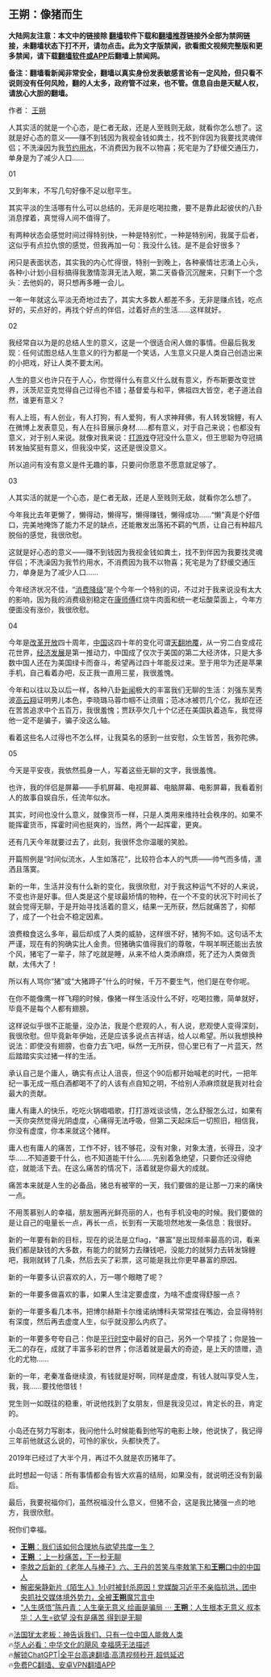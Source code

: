  <!-- 面包屑导航 --> <h2>王朔：像猪而生</h2> <p class="notice"><b>大陆网友注意：本文中的链接除 <a href="https://github.com/bannedbook/fanqiang" >翻墙</a>软件下载和<a href="https://github.com/killgcd/justmysocks/blob/master/README.md">翻墙推荐</a>链接外全部为禁网链接，未翻墙状态下打不开，请勿点击。此为文字版禁闻，欲看图文视频完整版和更多禁闻，请下载<a href="https://github.com/bannedbook/fanqiang">翻墙软件或APP</a>后翻墙上禁闻网。</p><p>备注：翻墙看新闻非常安全，翻墙以真实身份发表敏感言论有一定风险，但只看不说则没有任何风险，翻的人太多，政府管不过来，也不管。信息自由是天赋人权，请放心大胆的翻墙。</b></p>  <div class="entry"> <p>作者： <a href="https://www.bannedbook.org/bnews/tag/%e7%8e%8b%e6%9c%94/" class="st_tag internal_tag" rel="tag" title="标签 王朔 下的日志">王朔</a></p> <p id="summary">人其实活的就是一个心态，是仁者无敌，还是人至贱则无敌，就看你怎么想了。这就是好心态的意义——赚不到钱因为我视金钱如粪土，找不到伴因为我要找灵魂伴侣；不洗澡因为我<a href="https://www.bannedbook.org/bnews/tag/%E8%8A%82%E7%BA%A6%E7%94%A8%E6%B0%B4/" class="st_tag internal_tag" rel="tag" title="标签 节约用水 下的日志">节约用水</a>，不消费因为我不以物喜；死宅是为了舒缓交通压力，单身是为了减少人口&#8230;&#8230;</p> <p>01</p> <p>又到年末，不写几句好像不足以慰平生。</p> <p>其实平淡的生活哪有什么可以总结的，无非是吃喝拉撒，要不是靠此起彼伏的八卦消息撑着，真觉得人间不值得了。</p> <p>有两种状态会感觉时间过得特别快，一种是特别忙，一种是特别闲，我属于后者，这似乎有点拉仇恨的感觉，但我再加一句：我没什么钱。是不是会好很多？</p> <p>闲只是表面状态，其实我的内心忙得很，特别一到晚上，各种豪情壮志涌上心头，各种小计划小目标搞得我激情澎湃无法入眠，第二天昏昏沉沉醒来，只剩下一个念头：去他妈的，哥只想再多睡一会儿。</p> <p>一年一年就这么平淡无奇地过去了，其实大多数人都差不多，无非是赚点钱，吃点好的，买点好的，再找个好点的伴侣，过着好点的生活……这样就好。</p> <p>02</p> <p>我经常自以为是的总结人生的意义，这是一个很适合闲人做的事情。但最后我发现：任何试图总结人生意义的行为都是一个笑话，人生意义只是人类自己创造出来的小把戏，好让人类不要太闲。</p> <p>人生的意义也许只在于人心，你觉得什么有意义什么就有意义，乔布斯要改变世界，沃茨尼亚克觉得自己过得也不错；基督爱与和平，佛祖四大皆空，老子道法自然，谁更有意义？</p> <p>有人上班，有人创业，有人打狗，有人爱狗，有人求神拜佛，有人转发锦鲤，有人在微博上发表意见，有人在抖音展示身材&#8230;&#8230;都有意义，对于自己来说；也都没有意义，对于别人来说。就像对我来说：<a href="https://www.bannedbook.org/bnews/tag/%E6%89%93%E6%B8%B8%E6%88%8F/" class="st_tag internal_tag" rel="tag" title="标签 打游戏 下的日志">打游戏</a>夺冠没什么意义，但王思聪为夺冠搞转发抽奖挺有意义，但我没中奖，这还是很没意义。</p> <p>所以追问有没有意义是件无趣的事，只要问你愿意不愿意就足够了。</p> <p>03</p> <p>人其实活的就是一个心态，是仁者无敌，还是人至贱则无敌，就看你怎么想了。</p> <p>今年我比去年更懒了，懒得动，懒得写，懒得赚钱，懒得成功&#8230;&#8230;“懒”真是个好借口，完美地掩饰了能力不足的缺点，还能散发出落拓不羁的气质，让自己有种超凡脱俗的感觉，我很欣慰。</p> <p>这就是好心态的意义——赚不到钱因为我视金钱如粪土，找不到伴因为我要找灵魂伴侣；不洗澡因为我节约用水，不消费因为我不以物喜；死宅是为了舒缓交通压力，单身是为了减少人口&#8230;&#8230;</p> <p>今年经济状况不佳，“<a href="https://www.bannedbook.org/bnews/tag/%E6%B6%88%E8%B4%B9%E9%99%8D%E7%BA%A7/" class="st_tag internal_tag" rel="tag" title="标签 消费降级 下的日志">消费降级</a>”是个今年一个特别的词，不过对于我来说没有太大的影响，因为我的消费级别稳定在<a href="https://www.bannedbook.org/bnews/tag/%E5%BA%B7%E5%B8%88%E5%82%85/" class="st_tag internal_tag" rel="tag" title="标签 康师傅 下的日志">康师傅</a>红烧牛肉面和统一老坛酸菜面上，今年方便面没有涨价，我很欣慰。</p> <p>04</p> <p>今年是<a href="https://www.bannedbook.org/bnews/tag/%e6%94%b9%e9%9d%a9%e5%bc%80%e6%94%be/" class="st_tag internal_tag" rel="tag" title="标签 改革开放 下的日志">改革开放</a>四十周年，<span class='wp_keywordlink_affiliate'><a href="https://www.bannedbook.org/" title="中国" target="_blank">中国</a></span>这四十年的变化可谓<span class='wp_keywordlink'><a href="https://www.bannedbook.org/forum2/topic1242.html" title="天翻地覆慨而慷：记南开大学无产阶级文化大革命" target="_blank">天翻地覆</a></span>，从一穷二白变成花花世界，<span class='wp_keywordlink'><a href="https://www.bannedbook.org/forum2/topic869.html" title="宪政、法治和经济发展——走向市场经济的制度保障" target="_blank">经济发展</a></span>是第一推动力，中国成了仅次于美国的第二大经济体，只是大多数中国人还在为美国绿卡而奋斗，希望再过四十年能反过来。至于用华为还是苹果手机，自己看着办吧，反正我一直用三星，我很羞愧。</p> <p>今年和以往以及以后一样，各种八卦<span class='wp_keywordlink_affiliate'><a href="https://www.bannedbook.org/" title="新闻">新闻</a></span>极大的丰富我们无聊的生活：刘强东吴秀波<a href="https://www.bannedbook.org/bnews/tag/%E9%AB%98%E4%BA%91%E7%BF%94/" class="st_tag internal_tag" rel="tag" title="标签 高云翔 下的日志">高云翔</a>证明男儿本色，李晓璐马蓉巾帼不让须眉；范冰冰被罚几个亿，我却在还在苦苦追求中个五百万，我很羞愧；贾跃亭欠几十个亿还在美国执着造车，我觉得他一定不是骗子，骗子没这么轴。</p> <p>看着这些名人过得也不怎么样，让我莫名的感到一丝安慰，众生皆苦，我弥陀佛。</p> <p>05</p> <p>今天是平安夜，我依然孤身一人，写着这些无聊的文字，我很羞愧。</p> <p>也许，我的伴侣是屏幕——手机屏幕、电视屏幕、电脑屏幕、电影屏幕，我看着别人的故事自娱自乐，任流年似水。</p> <p>其实，时间也没什么意义，就像货币一样，只是人类用来维持社会秩序的。如果不能挥霍货币，挥霍时间也挺爽的，当然，两个一起挥霍，更爽。</p>  <p>还有几天今年就要过去了，此刻，我很怀念你温暖的笑脸。</p> <p>开篇照例是“时间似流水，人生如落花”，比较符合本人的气质——帅气而多情，潇洒且落寞。</p> <p>新的一年，生活并没有什么新的变化，我很欣慰，对于我这种运气不好的人来说，不变也许是好事。但人类是这个星球最矫情的物种，在一个不变的状况下时间长了就会觉得无聊，于是开始寻找活着的意义，结果一无所获，然后就痛苦了，抑郁了，成了一个社会不稳定因素。</p> <p>浪费粮食这么多年，最后却成了人类的威胁，这样很不好，猪狗不如。这句话不太严谨，现在有的狗确实比人金贵。但猪确实值得我们的尊敬，牛啊羊啊还能出去放个风，猪宅了一辈子，除了吃就是睡，从来不给人类添麻烦，死了还为人类做贡献，太伟大了！</p> <p>所以有人骂你“猪”或“大猪蹄子”什么的时候，千万不要生气，他们是在夸你呢。</p> <p>在你不能像鹰一样飞翔的时候，像猪一样生活没什么不好，吃喝拉撒，简单就好，毕竟不是每个人都有翅膀。</p> <p>这样说似乎很不正能量，没办法，我是个悲观的人，有人说，悲观使人变得深刻，我很欣慰。但毕竟新年伊始，还是应该多说点吉祥话，给人以希望。所以我想换种说法：即使没有翅膀，也奋力去飞吧，纵然一无所获，但心里已有了一片蓝天，然后踏踏实实过猪一样的生活。</p> <p>承认自己是个庸人，确实有点让人沮丧，但这个90后都开始喊老的时代，一把年纪一事无成一瓶白酒都喝不了的人该有点自知之明，不给别人添麻烦就是我对社会最大的贡献。</p> <p>庸人有庸人的快乐，吃吃火锅唱唱歌，打打游戏谈谈情，怎么舒服怎么过，如果有一天你突然觉得光阴虚度，心痛得无法呼吸，但第二天起床后一切照旧，相信我，你没有虚度，你本来就这个猪样。</p> <p>庸人也有庸人的痛苦，工作不好，钱不够花，没有对象，对象太渣，长得丑，没才华……不知道要干什么，也不知道能干什么……先别着急绝望，只要你还没得绝症，就能活下去。在这么痛苦的情况下，活着就是你最大的成就。</p> <p>痛苦本来就是人生的必备品，猪总有被宰的一天，我们要做的是让那一刀来的痛快一点。</p> <p>不用羡慕别人的幸福，朋友圈再光鲜亮丽的人，也有手机没电的时候。我们要做的是让自己的电量长一点，再长一点，长到有一天能坦然地发一条信息：我很好。</p> <p>新的一年要有新的目标，现在的说法是立flag，“暴富”是出现频率最高的词，看来我们都是缺钱的大多数，有能力的就努力去赚钱吧，没能力的就努力去转发锦鲤吧，我刚就转了几条，然后去买了彩票，这可能是我比你更早暴富的原因。</p>  <p>新的一年要多认识喜欢的人，万一哪个眼瞎了呢？</p> <p>新的一年要多做喜欢的事，如果人生注定要虚度，为啥不虚度得舒服一点？</p> <p>新的一年要多看几本书，把博尔赫斯卡尔维诺纳博科夫常常挂在嘴边，会显得特别有深度，然后再去虚度人生，似乎就没那么内疚了。</p> <p>新的一年要多夸夸自己：你是<a href="https://www.bannedbook.org/bnews/tag/%E5%B9%B3%E8%A1%8C%E6%97%B6%E7%A9%BA/" class="st_tag internal_tag" rel="tag" title="标签 平行时空 下的日志">平行时空</a>中最好的自己，另外一个早挂了；你是独一无二的存在，成就了丰富多彩的世界；你活着就是最大的奇迹，是上天的馈赠，造化的尤物……</p> <p>新的一年，老秦准备继续浪，有钱就是好啊，同样是虚度，有钱人就叫享受人生，我，我……要找他借钱！</p> <p>党生则一如既往的稳重，听说他找到了女朋友，但是我没见过，肯定长的丑，肯定的。</p> <p>小岛还在努力写剧本，我问他什么时候能看到他写的电影上映，他说快了，我记得三年前他就这么说的，可怜的家伙，头都快秃了。</p> <p>2019年已经过了大半个月，再过不久就是农历猪年了。</p> <p>此时想起一句话：所有事情都会有皆大欢喜的结局，如果没有，就说明还没有到最后。</p> <p>最后，我要祝福你们，虽然祝福没什么意义，但猪不会，这是我比猪强一点的地方，我很欣慰。</p> <p>祝你们幸福。</p> <!--<div id="taboola-mid-1"></div>--><ul class='op-related-articles' title='相关阅读'> <li><a href='https://www.bannedbook.org/bnews/comments/20231207/1970779.html' target='_blank'><b>王朔</b>：我们该如何合理地与欲望共度一生？</a></li> <li><a href='https://www.bannedbook.org/bnews/comments/20230920/1936328.html' target='_blank'><b>王朔</b> ：上一秒痛苦，下一秒无聊</a></li> <li><a href='https://www.bannedbook.org/bnews/baitai/20230831/1927537.html' target='_blank'>李敖之后新的《老年人与棒子》六、王丹的苦笑与李敖笔下和<b>王朔</b>口中的中国人</a></li> <li><a href='https://www.bannedbook.org/bnews/comments/20230815/1920377.html' target='_blank'>解密柴静新片《陌生人》1小时被封杀原因！党媒酸习近平不亲临抗洪，团中央抓社交媒体境外势力，全被<b>王朔</b>魔咒言中</a></li> <li><a href='https://www.bannedbook.org/bnews/sohnews/20230220/1850811.html' target='_blank'>“人生感悟”陈丹青：人生毫无意义 绘画是骗局 ⋯ <b>王朔</b>：人生根本无意义 叔本华：人生=欲望 没有是痛苦 得到是无聊</a></li> </ul> <p class="texttj"> 🔥<a href="https://www.bannedbook.org/bnews/ssgc/20230219/1850782.html" target="_blank">法国犹太老板：神告诉我们，只有一位中国人能救人类</a><br/> 🔥<a href="https://www.bannedbook.org/bnews/comments/20220220/1694796.html" target="_blank">华人必看：中华文化的飓风 幸福感无法描述</a><br/> 🔥<a href="https://github.com/bannedbook/fanqiang/wiki/V2ray%E6%9C%BA%E5%9C%BA" target="_blank">解锁ChatGPT|全平台高速翻墙:高清视频秒开,超低延迟</a><br/> 🔥<a href="https://github.com/bannedbook/fanqiang/wiki/%E7%A6%81%E9%97%BB%E7%BD%91%E5%AE%89%E5%8D%93%E7%BF%BB%E5%A2%99%E6%96%B0%E9%97%BBAPP" target="_blank">免费PC翻墙、安卓VPN翻墙APP</a><br/> </p><p class="src-info"> </p> <a name='sharetosocial'></a> <div style="margin-bottom:5px;padding-bottom:5px;clear:both"> <div id="archive-pix-1" class="banner-ads"> <!-- AuctionX Display platform tag START --> <div id="27602x728x90x621x_ADSLOT1" clicktrack="%%CLICK_URL_ESC%%"></div>  <!-- AuctionX Display platform tag END --> </div> <div id="archive-pix-2" class="banner-ads"> <!-- AuctionX Display platform tag START --> <div id="27556x300x250x621x_ADSLOT1" clicktrack="%%CLICK_URL_ESC%%" style="margin:0 auto;text-align:center"></div>  <!-- AuctionX Display platform tag END --> </div> </div>  <div id="archive-pix-1" class="banner-ads"> <!-- AuctionX Display platform tag START --> <div id="27603x728x90x621x_ADSLOT1" clicktrack="%%CLICK_URL_ESC%%"></div>  <!-- AuctionX Display platform tag END --> </div> </div><!--END ENTRY--> 